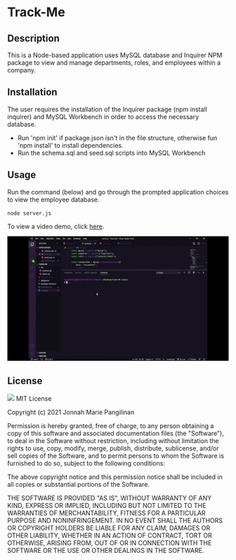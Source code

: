 # Track-Me

## Description
This is a Node-based application uses MySQL database and Inquirer NPM package to  view and manage departments, roles, and employees within a company.

## Installation
The user requires the installation of the Inquirer package (npm install inquirer) and MySQL Workbench in order to access the necessary database.

- Run 'npm init' if package.json isn't in the file structure, otherwise fun 'npm install' to install dependencies.
- Run the schema.sql and seed.sql scripts into MySQL Workbench

## Usage
Run the command (below) and go through the prompted application choices to view the employee database.
```
node server.js
```

To view a video demo, click [here](https://drive.google.com/file/d/16wNfj3cBKIulO2yH7y0mmaE5E8BndizB/view?usp=sharing).

![Gif of deployed application in action](employee-tracker-demo.gif)

## License
![](https://img.shields.io/badge/MIT-green.svg) MIT License

Copyright (c) 2021 Jonnah Marie Pangilinan

Permission is hereby granted, free of charge, to any person obtaining a copy
of this software and associated documentation files (the "Software"), to deal
in the Software without restriction, including without limitation the rights
to use, copy, modify, merge, publish, distribute, sublicense, and/or sell
copies of the Software, and to permit persons to whom the Software is
furnished to do so, subject to the following conditions:

The above copyright notice and this permission notice shall be included in all
copies or substantial portions of the Software.

THE SOFTWARE IS PROVIDED "AS IS", WITHOUT WARRANTY OF ANY KIND, EXPRESS OR
IMPLIED, INCLUDING BUT NOT LIMITED TO THE WARRANTIES OF MERCHANTABILITY,
FITNESS FOR A PARTICULAR PURPOSE AND NONINFRINGEMENT. IN NO EVENT SHALL THE
AUTHORS OR COPYRIGHT HOLDERS BE LIABLE FOR ANY CLAIM, DAMAGES OR OTHER
LIABILITY, WHETHER IN AN ACTION OF CONTRACT, TORT OR OTHERWISE, ARISING FROM,
OUT OF OR IN CONNECTION WITH THE SOFTWARE OR THE USE OR OTHER DEALINGS IN THE
SOFTWARE.

